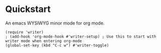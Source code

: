# Quickstart
An emacs WYSIWYG minor mode for org mode.

    (require 'writer)
    ; (add-hook 'org-mode-hook #'writer-setup) ; Use this to start with writer mode when entering org-mode
    (global-set-key (kbd "C-c w") #'writer-toggle)
